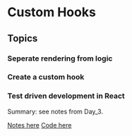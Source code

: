 # Custom Hooks

## Topics

### Seperate rendering from logic

### Create a custom hook

### Test driven development in React

Summary: see notes from Day_3.

[Notes here](https://github.com/tborsa/lectures/tree/master/week7/day4)
[Code here](https://github.com/tborsa/react-week-playground)

